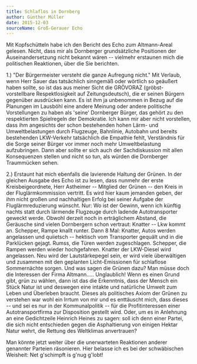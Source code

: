 ```yaml
---
title: Schlaflos in Dornberg
author: Günther Müller
date: 2015-12-03
sourceName: Groß-Gerauer Echo
---
```


Mit Kopfschütteln habe ich den Bericht des Echo zum Altmann-Areal gelesen. Nicht, dass mir als Dornberger grundsätzliche Positionen der Auseinandersetzung nicht bekannt wären -- vielmehr erstaunen mich die politischen Reaktionen, über die Sie berichten.

1.) "Der Bürgermeister versteht die ganze Aufregung nicht." Mit Verlaub, wenn Herr Sauer das tatsächlich sinngemäß oder wörtlich so geäußert haben sollte, so ist das aus meiner Sicht die GRÖVORAZ (gröbst-vorstellbare Respektlosigkeit auf Zeitungsdeutsch), die er seinen Bürgern gegenüber ausdrücken kann. Es ist ihm ja unbenommen in Bezug auf die Planungen im Lausböhl eine andere Meinung oder andere politische Vorstellungen zu haben als 'seine' Dornberger Bürger, das gehört zu den respektierten Spielregeln der Demokratie. Ich kann mir aber nicht vorstellen, dass ihm angesichts der schon bestehenden hohen Lärm- und Umweltbelastungen durch Flugzeuge, Bahnlinie, Autobahn und bereits bestehenden LKW-Verkehr tatsächlich die Empathie fehlt, Verständnis für die Sorge seiner Bürger vor immer noch mehr Umweltbelastung aufzubringen. Dann aber sollte er sich auch der Sachdiskussion mit allen Konsequenzen stellen und nicht so tun, als würden die Dornberger Traummücken sehen.

2.) Erstaunt hat mich ebenfalls die lavierende Haltung der Grünen. In der gleichen Ausgabe des Echo ist zu lesen, dass nunmehr der erste Kreisbeigeordnete, Herr Astheimer -- Mitglied der Grünen -- den Kreis in der Fluglärmkommission vertritt. Es wird hier kaum jemanden geben, der ihm nicht großen und nachhaltigen Erfolg bei seiner Aufgabe der Fluglärmreduzierung wünscht. Nur: Wo ist der Gewinn, wenn ich künftig nachts statt durch lärmende Flugzeuge durch ladende Autotransporter geweckt werde. Obwohl derzeit noch in erträglichem Abstand, die Geräusche sind vielen Dornbergern schon vertraut: Knatter -- Lkw kommt an. Schepper, Rampe knallt runter. Dann 8 Mal: Knatter, Autos werden angelassen und quiietsch -- hektisch vom Transporter gequält und in die Parklücken gejagt. Rumss, die Türen werden zugeschlagen. Schepper, die Rampen werden wieder hochgefahren. Knatter der LKW-Diesel wird angelassen. Neu wird der Lautstärkepegel sein, er wird viele überwältigen und zusammen mit den geplanten Licht-Emissionen für schlaflose Sommernächte sorgen. Und was sagen die Grünen dazu? Man müsse doch die Interessen der Firma Altmann..... Unglaublich! Wenn es einen Grund gibt, grün zu wählen, dann ist das die Erkenntnis, dass der Mensch ein Stück Natur ist und deswegen eine intakte und natürliche Umwelt zum Leben und Überleben braucht. Dieses als politisches Axiom der Grünen zu verstehen war wohl ein Irrtum von mir und es enttäuscht mich, dass dieses -- und sei es nur in der Kommunalpolitik -- für die Profitinteressen einer Autotransportfirma zur Disposition gestellt wird. Oder, um es in Anlehnung an eine Gedichtzeile Heinrich Heines zu sagen: soll ich denn einer Partei, die sich nicht entschieden gegen die Asphaltierung von einigen Hektar Natur wehrt, die Rettung des Weltklimas anvertrauen?

Man könnte jetzt weiter über die unerwarteten Reaktionen anderer genannter Parteien räsonieren. Hier belasse ich es bei der schwäbischen Weisheit: Net g'schimpft is g'nug g'lobt!
